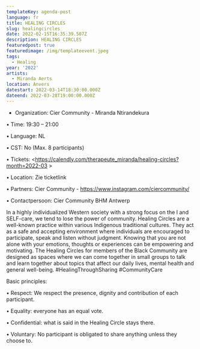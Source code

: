 ```yaml
---
templateKey: agenda-post
language: fr
title: HEALING CIRCLES
slug: healingcircles
date: 2022-02-15T16:35:39.507Z
description: HEALING CIRCLES
featuredpost: true
featuredimage: /img/templateevent.jpeg
tags:
  - Healing
year: '2022'
artists:
  - Miranda Aerts
location: Anvers
datestart: 2022-03-14T18:30:00.000Z
dateend: 2022-03-28T19:00:00.000Z
---
```

* Organization: Cier Community - Miranda Ntirandekura 

•	Time: 19:30 – 21:00 

•	Language: NL

•	CST: No (Max. 8 participants)

•	Tickets: <https://calendly.com/therapeute_miranda/healing-circles?month=2022-03 >

•	Location: Zie ticketlink

•	Partners: Cier Community - https://www.instagram.com/ciercommunity/ 

•	Contactpersoon: Cier Community  BHM Antwerp

In a highly individualized Western society with a strong focus on the I and SELF-care, we tend to lose the power of community. Healing Circles are a well-known practice within various Indigenous traditional cultures. They act as a safe and accepting environment where individuals are encouraged to participate, speak and listen without judgment. Knowing that you are not alone with your emotions, thoughts or experiences can be empowering and motivating.
The Healing Circles for members of the Black Community are designed as spaces where we can come together in small groups to talk and learn together about topics that affect our daily lives, mental health and general well-being. #HealingThroughSharing #CommunityCare

Basic principles:

•	Respect: We respect the presence, dignity and contribution of each participant.

•	Equality: everyone has an equal vote.

•	Confidential: what is said in the Healing Circle stays there.

•	Voluntary: No participant is obligated to share anything unless they choose to.
